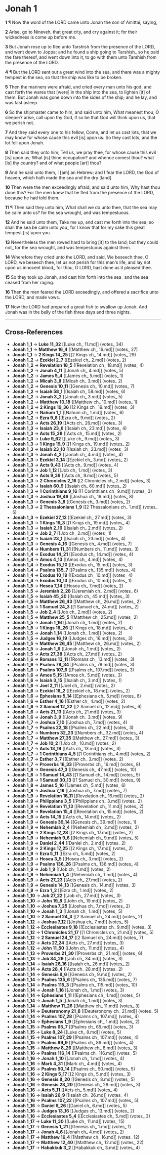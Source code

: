 # Jonah 1

**1** ¶ Now the word of the LORD came unto Jonah the son of Amittai, saying,

**2** Arise, go to Nineveh, that great city, and cry against it; for their wickedness is come up before me.

**3** But Jonah rose up to flee unto Tarshish from the presence of the LORD, and went down to Joppa; and he found a ship going to Tarshish_ so he paid the fare thereof, and went down into it, to go with them unto Tarshish from the presence of the LORD.

**4** ¶ But the LORD sent out a great wind into the sea, and there was a mighty tempest in the sea, so that the ship was like to be broken.

**5** Then the mariners were afraid, and cried every man unto his god, and cast forth the wares that [were] in the ship into the sea, to lighten [it] of them. But Jonah was gone down into the sides of the ship; and he lay, and was fast asleep.

**6** So the shipmaster came to him, and said unto him, What meanest thou, O sleeper? arise, call upon thy God, if so be that God will think upon us, that we perish not.

**7** And they said every one to his fellow, Come, and let us cast lots, that we may know for whose cause this evil [is] upon us. So they cast lots, and the lot fell upon Jonah.

**8** Then said they unto him, Tell us, we pray thee, for whose cause this evil [is] upon us; What [is] thine occupation? and whence comest thou? what [is] thy country? and of what people [art] thou?

**9** And he said unto them, I [am] an Hebrew; and I fear the LORD, the God of heaven, which hath made the sea and the dry [land].

**10** Then were the men exceedingly afraid, and said unto him, Why hast thou done this? For the men knew that he fled from the presence of the LORD, because he had told them.

**11** ¶ Then said they unto him, What shall we do unto thee, that the sea may be calm unto us? for the sea wrought, and was tempestuous.

**12** And he said unto them, Take me up, and cast me forth into the sea; so shall the sea be calm unto you_ for I know that for my sake this great tempest [is] upon you.

**13** Nevertheless the men rowed hard to bring [it] to the land; but they could not_ for the sea wrought, and was tempestuous against them.

**14** Wherefore they cried unto the LORD, and said, We beseech thee, O LORD, we beseech thee, let us not perish for this man's life, and lay not upon us innocent blood_ for thou, O LORD, hast done as it pleased thee.

**15** So they took up Jonah, and cast him forth into the sea_ and the sea ceased from her raging.

**16** Then the men feared the LORD exceedingly, and offered a sacrifice unto the LORD, and made vows.

**17** Now the LORD had prepared a great fish to swallow up Jonah. And Jonah was in the belly of the fish three days and three nights.

---

## Cross-References

- **Jonah 1_1** → **Luke 11_32** [[Luke ch_ 11.md]] (votes_ 34)
- **Jonah 1_1** → **Matthew 16_4** [[Matthew ch_ 16.md]] (votes_ 27)
- **Jonah 1_1** → **2 Kings 14_25** [[2 Kings ch_ 14.md]] (votes_ 29)
- **Jonah 1_2** → **Ezekiel 2_7** [[Ezekiel ch_ 2.md]] (votes_ 2)
- **Jonah 1_2** → **Revelation 18_5** [[Revelation ch_ 18.md]] (votes_ 4)
- **Jonah 1_2** → **Jonah 4_11** [[Jonah ch_ 4.md]] (votes_ 5)
- **Jonah 1_2** → **James 5_4** [[James ch_ 5.md]] (votes_ 1)
- **Jonah 1_2** → **Micah 3_8** [[Micah ch_ 3.md]] (votes_ 2)
- **Jonah 1_2** → **Genesis 10_11** [[Genesis ch_ 10.md]] (votes_ 7)
- **Jonah 1_2** → **Isaiah 58_1** [[Isaiah ch_ 58.md]] (votes_ 6)
- **Jonah 1_2** → **Jonah 3_2** [[Jonah ch_ 3.md]] (votes_ 5)
- **Jonah 1_2** → **Matthew 10_18** [[Matthew ch_ 10.md]] (votes_ 1)
- **Jonah 1_2** → **2 Kings 19_36** [[2 Kings ch_ 19.md]] (votes_ 3)
- **Jonah 1_2** → **Nahum 1_1** [[Nahum ch_ 1.md]] (votes_ 6)
- **Jonah 1_2** → **Ezra 9_6** [[Ezra ch_ 9.md]] (votes_ 2)
- **Jonah 1_3** → **Acts 26_19** [[Acts ch_ 26.md]] (votes_ 3)
- **Jonah 1_3** → **Isaiah 23_6** [[Isaiah ch_ 23.md]] (votes_ 4)
- **Jonah 1_3** → **Acts 15_38** [[Acts ch_ 15.md]] (votes_ 2)
- **Jonah 1_3** → **Luke 9_62** [[Luke ch_ 9.md]] (votes_ 3)
- **Jonah 1_3** → **1 Kings 19_9** [[1 Kings ch_ 19.md]] (votes_ 2)
- **Jonah 1_3** → **Isaiah 23_10** [[Isaiah ch_ 23.md]] (votes_ 3)
- **Jonah 1_3** → **Jonah 4_2** [[Jonah ch_ 4.md]] (votes_ 4)
- **Jonah 1_3** → **Ezekiel 3_14** [[Ezekiel ch_ 3.md]] (votes_ 2)
- **Jonah 1_3** → **Acts 9_43** [[Acts ch_ 9.md]] (votes_ 4)
- **Jonah 1_3** → **Job 1_12** [[Job ch_ 1.md]] (votes_ 3)
- **Jonah 1_3** → **Acts 9_36** [[Acts ch_ 9.md]] (votes_ 5)
- **Jonah 1_3** → **2 Chronicles 2_16** [[2 Chronicles ch_ 2.md]] (votes_ 3)
- **Jonah 1_3** → **Isaiah 60_9** [[Isaiah ch_ 60.md]] (votes_ 2)
- **Jonah 1_3** → **1 Corinthians 9_16** [[1 Corinthians ch_ 9.md]] (votes_ 3)
- **Jonah 1_3** → **Joshua 19_46** [[Joshua ch_ 19.md]] (votes_ 8)
- **Jonah 1_3** → **Genesis 3_8** [[Genesis ch_ 3.md]] (votes_ 2)
- **Jonah 1_3** → **2 Thessalonians 1_9** [[2 Thessalonians ch_ 1.md]] (votes_ 5)
- **Jonah 1_3** → **Ezekiel 27_12** [[Ezekiel ch_ 27.md]] (votes_ 3)
- **Jonah 1_3** → **1 Kings 19_3** [[1 Kings ch_ 19.md]] (votes_ 4)
- **Jonah 1_3** → **Isaiah 2_16** [[Isaiah ch_ 2.md]] (votes_ 2)
- **Jonah 1_3** → **Job 2_7** [[Job ch_ 2.md]] (votes_ 1)
- **Jonah 1_3** → **Isaiah 23_1** [[Isaiah ch_ 23.md]] (votes_ 4)
- **Jonah 1_3** → **Genesis 4_16** [[Genesis ch_ 4.md]] (votes_ 7)
- **Jonah 1_4** → **Numbers 11_31** [[Numbers ch_ 11.md]] (votes_ 3)
- **Jonah 1_4** → **Exodus 14_21** [[Exodus ch_ 14.md]] (votes_ 4)
- **Jonah 1_4** → **Amos 4_13** [[Amos ch_ 4.md]] (votes_ 4)
- **Jonah 1_4** → **Exodus 15_10** [[Exodus ch_ 15.md]] (votes_ 3)
- **Jonah 1_4** → **Psalms 135_7** [[Psalms ch_ 135.md]] (votes_ 4)
- **Jonah 1_4** → **Exodus 10_19** [[Exodus ch_ 10.md]] (votes_ 4)
- **Jonah 1_4** → **Exodus 10_13** [[Exodus ch_ 10.md]] (votes_ 1)
- **Jonah 1_5** → **Hosea 7_14** [[Hosea ch_ 7.md]] (votes_ 2)
- **Jonah 1_5** → **Jeremiah 2_28** [[Jeremiah ch_ 2.md]] (votes_ 6)
- **Jonah 1_5** → **Isaiah 45_20** [[Isaiah ch_ 45.md]] (votes_ 3)
- **Jonah 1_5** → **Matthew 26_43** [[Matthew ch_ 26.md]] (votes_ 2)
- **Jonah 1_5** → **1 Samuel 24_3** [[1 Samuel ch_ 24.md]] (votes_ 2)
- **Jonah 1_5** → **Job 2_4** [[Job ch_ 2.md]] (votes_ 2)
- **Jonah 1_5** → **Matthew 25_5** [[Matthew ch_ 25.md]] (votes_ 2)
- **Jonah 1_5** → **Jonah 1_16** [[Jonah ch_ 1.md]] (votes_ 2)
- **Jonah 1_5** → **1 Kings 18_26** [[1 Kings ch_ 18.md]] (votes_ 4)
- **Jonah 1_5** → **Jonah 1_14** [[Jonah ch_ 1.md]] (votes_ 2)
- **Jonah 1_5** → **Judges 16_19** [[Judges ch_ 16.md]] (votes_ 3)
- **Jonah 1_5** → **Matthew 26_45** [[Matthew ch_ 26.md]] (votes_ 2)
- **Jonah 1_5** → **Jonah 1_6** [[Jonah ch_ 1.md]] (votes_ 2)
- **Jonah 1_5** → **Acts 27_38** [[Acts ch_ 27.md]] (votes_ 2)
- **Jonah 1_6** → **Romans 13_11** [[Romans ch_ 13.md]] (votes_ 3)
- **Jonah 1_6** → **Psalms 78_34** [[Psalms ch_ 78.md]] (votes_ 3)
- **Jonah 1_6** → **Psalms 107_6** [[Psalms ch_ 107.md]] (votes_ 3)
- **Jonah 1_6** → **Amos 5_15** [[Amos ch_ 5.md]] (votes_ 3)
- **Jonah 1_6** → **Isaiah 3_15** [[Isaiah ch_ 3.md]] (votes_ 1)
- **Jonah 1_6** → **Joel 2_11** [[Joel ch_ 2.md]] (votes_ 2)
- **Jonah 1_6** → **Ezekiel 18_2** [[Ezekiel ch_ 18.md]] (votes_ 2)
- **Jonah 1_6** → **Ephesians 5_14** [[Ephesians ch_ 5.md]] (votes_ 6)
- **Jonah 1_6** → **Esther 4_16** [[Esther ch_ 4.md]] (votes_ 2)
- **Jonah 1_6** → **2 Samuel 12_22** [[2 Samuel ch_ 12.md]] (votes_ 6)
- **Jonah 1_6** → **Acts 21_13** [[Acts ch_ 21.md]] (votes_ 3)
- **Jonah 1_6** → **Jonah 3_9** [[Jonah ch_ 3.md]] (votes_ 9)
- **Jonah 1_7** → **Joshua 7_10** [[Joshua ch_ 7.md]] (votes_ 4)
- **Jonah 1_7** → **Psalms 22_18** [[Psalms ch_ 22.md]] (votes_ 3)
- **Jonah 1_7** → **Numbers 32_23** [[Numbers ch_ 32.md]] (votes_ 4)
- **Jonah 1_7** → **Matthew 27_35** [[Matthew ch_ 27.md]] (votes_ 3)
- **Jonah 1_7** → **Job 10_2** [[Job ch_ 10.md]] (votes_ 2)
- **Jonah 1_7** → **Acts 13_19** [[Acts ch_ 13.md]] (votes_ 3)
- **Jonah 1_7** → **1 Corinthians 4_5** [[1 Corinthians ch_ 4.md]] (votes_ 2)
- **Jonah 1_7** → **Esther 3_7** [[Esther ch_ 3.md]] (votes_ 2)
- **Jonah 1_7** → **Proverbs 16_33** [[Proverbs ch_ 16.md]] (votes_ 8)
- **Jonah 1_8** → **Genesis 47_3** [[Genesis ch_ 47.md]] (votes_ 10)
- **Jonah 1_8** → **1 Samuel 14_43** [[1 Samuel ch_ 14.md]] (votes_ 5)
- **Jonah 1_8** → **1 Samuel 30_13** [[1 Samuel ch_ 30.md]] (votes_ 9)
- **Jonah 1_8** → **James 5_16** [[James ch_ 5.md]] (votes_ 6)
- **Jonah 1_8** → **Joshua 7_19** [[Joshua ch_ 7.md]] (votes_ 7)
- **Jonah 1_9** → **Revelation 16_11** [[Revelation ch_ 16.md]] (votes_ 2)
- **Jonah 1_9** → **Philippians 3_5** [[Philippians ch_ 3.md]] (votes_ 2)
- **Jonah 1_9** → **Revelation 11_13** [[Revelation ch_ 11.md]] (votes_ 2)
- **Jonah 1_9** → **Revelation 15_4** [[Revelation ch_ 15.md]] (votes_ 2)
- **Jonah 1_9** → **Acts 14_15** [[Acts ch_ 14.md]] (votes_ 2)
- **Jonah 1_9** → **Genesis 39_14** [[Genesis ch_ 39.md]] (votes_ 1)
- **Jonah 1_9** → **Nehemiah 2_4** [[Nehemiah ch_ 2.md]] (votes_ 2)
- **Jonah 1_9** → **2 Kings 17_28** [[2 Kings ch_ 17.md]] (votes_ 2)
- **Jonah 1_9** → **Nehemiah 9_6** [[Nehemiah ch_ 9.md]] (votes_ 5)
- **Jonah 1_9** → **Daniel 2_44** [[Daniel ch_ 2.md]] (votes_ 2)
- **Jonah 1_9** → **2 Kings 17_25** [[2 Kings ch_ 17.md]] (votes_ 2)
- **Jonah 1_9** → **Ezra 5_11** [[Ezra ch_ 5.md]] (votes_ 2)
- **Jonah 1_9** → **Hosea 3_5** [[Hosea ch_ 3.md]] (votes_ 2)
- **Jonah 1_9** → **Psalms 136_26** [[Psalms ch_ 136.md]] (votes_ 4)
- **Jonah 1_9** → **Job 1_9** [[Job ch_ 1.md]] (votes_ 2)
- **Jonah 1_9** → **Nehemiah 1_4** [[Nehemiah ch_ 1.md]] (votes_ 4)
- **Jonah 1_9** → **Acts 27_23** [[Acts ch_ 27.md]] (votes_ 2)
- **Jonah 1_9** → **Genesis 14_13** [[Genesis ch_ 14.md]] (votes_ 3)
- **Jonah 1_9** → **Ezra 1_2** [[Ezra ch_ 1.md]] (votes_ 2)
- **Jonah 1_10** → **Job 27_22** [[Job ch_ 27.md]] (votes_ 3)
- **Jonah 1_10** → **John 19_8** [[John ch_ 19.md]] (votes_ 2)
- **Jonah 1_10** → **Joshua 7_25** [[Joshua ch_ 7.md]] (votes_ 2)
- **Jonah 1_10** → **Jonah 1_3** [[Jonah ch_ 1.md]] (votes_ 5)
- **Jonah 1_10** → **2 Samuel 24_3** [[2 Samuel ch_ 24.md]] (votes_ 2)
- **Jonah 1_12** → **Joshua 7_12** [[Joshua ch_ 7.md]] (votes_ 5)
- **Jonah 1_12** → **Ecclesiastes 9_18** [[Ecclesiastes ch_ 9.md]] (votes_ 3)
- **Jonah 1_12** → **1 Chronicles 21_17** [[1 Chronicles ch_ 21.md]] (votes_ 5)
- **Jonah 1_12** → **2 Samuel 24_17** [[2 Samuel ch_ 24.md]] (votes_ 7)
- **Jonah 1_12** → **Acts 27_24** [[Acts ch_ 27.md]] (votes_ 3)
- **Jonah 1_12** → **John 11_50** [[John ch_ 11.md]] (votes_ 4)
- **Jonah 1_13** → **Proverbs 21_30** [[Proverbs ch_ 21.md]] (votes_ 6)
- **Jonah 1_13** → **Job 34_29** [[Job ch_ 34.md]] (votes_ 3)
- **Jonah 1_14** → **Isaiah 26_16** [[Isaiah ch_ 26.md]] (votes_ 2)
- **Jonah 1_14** → **Acts 28_4** [[Acts ch_ 28.md]] (votes_ 2)
- **Jonah 1_14** → **Genesis 9_6** [[Genesis ch_ 9.md]] (votes_ 2)
- **Jonah 1_14** → **Psalms 135_6** [[Psalms ch_ 135.md]] (votes_ 7)
- **Jonah 1_14** → **Psalms 115_3** [[Psalms ch_ 115.md]] (votes_ 10)
- **Jonah 1_14** → **Jonah 1_16** [[Jonah ch_ 1.md]] (votes_ 3)
- **Jonah 1_14** → **Ephesians 1_11** [[Ephesians ch_ 1.md]] (votes_ 5)
- **Jonah 1_14** → **Jonah 1_5** [[Jonah ch_ 1.md]] (votes_ 3)
- **Jonah 1_14** → **Matthew 11_26** [[Matthew ch_ 11.md]] (votes_ 3)
- **Jonah 1_14** → **Deuteronomy 21_8** [[Deuteronomy ch_ 21.md]] (votes_ 5)
- **Jonah 1_14** → **Psalms 107_28** [[Psalms ch_ 107.md]] (votes_ 4)
- **Jonah 1_14** → **Ephesians 1_9** [[Ephesians ch_ 1.md]] (votes_ 2)
- **Jonah 1_15** → **Psalms 65_7** [[Psalms ch_ 65.md]] (votes_ 3)
- **Jonah 1_15** → **Luke 8_24** [[Luke ch_ 8.md]] (votes_ 5)
- **Jonah 1_15** → **Psalms 107_29** [[Psalms ch_ 107.md]] (votes_ 4)
- **Jonah 1_15** → **Psalms 89_9** [[Psalms ch_ 89.md]] (votes_ 4)
- **Jonah 1_15** → **Matthew 8_26** [[Matthew ch_ 8.md]] (votes_ 3)
- **Jonah 1_16** → **Psalms 116_14** [[Psalms ch_ 116.md]] (votes_ 5)
- **Jonah 1_16** → **Jonah 1_10** [[Jonah ch_ 1.md]] (votes_ 4)
- **Jonah 1_16** → **Mark 4_31** [[Mark ch_ 4.md]] (votes_ 4)
- **Jonah 1_16** → **Psalms 50_14** [[Psalms ch_ 50.md]] (votes_ 5)
- **Jonah 1_16** → **2 Kings 5_17** [[2 Kings ch_ 5.md]] (votes_ 3)
- **Jonah 1_16** → **Genesis 8_20** [[Genesis ch_ 8.md]] (votes_ 5)
- **Jonah 1_16** → **Genesis 28_20** [[Genesis ch_ 28.md]] (votes_ 3)
- **Jonah 1_16** → **Acts 5_11** [[Acts ch_ 5.md]] (votes_ 4)
- **Jonah 1_16** → **Isaiah 26_9** [[Isaiah ch_ 26.md]] (votes_ 4)
- **Jonah 1_16** → **Psalms 107_22** [[Psalms ch_ 107.md]] (votes_ 5)
- **Jonah 1_16** → **Daniel 6_26** [[Daniel ch_ 6.md]] (votes_ 5)
- **Jonah 1_16** → **Judges 13_16** [[Judges ch_ 13.md]] (votes_ 2)
- **Jonah 1_16** → **Ecclesiastes 5_4** [[Ecclesiastes ch_ 5.md]] (votes_ 3)
- **Jonah 1_17** → **Luke 11_30** [[Luke ch_ 11.md]] (votes_ 15)
- **Jonah 1_17** → **Genesis 1_21** [[Genesis ch_ 1.md]] (votes_ 1)
- **Jonah 1_17** → **Jonah 4_6** [[Jonah ch_ 4.md]] (votes_ 2)
- **Jonah 1_17** → **Matthew 16_4** [[Matthew ch_ 16.md]] (votes_ 12)
- **Jonah 1_17** → **Matthew 12_40** [[Matthew ch_ 12.md]] (votes_ 22)
- **Jonah 1_17** → **Habakkuk 3_2** [[Habakkuk ch_ 3.md]] (votes_ 4)
